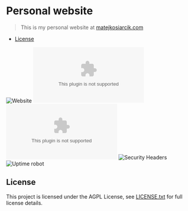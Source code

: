# Personal website

> This is my personal website at [matejkosiarcik.com](https://matejkosiarcik.com)

<!-- toc -->

- [License](#license)

<!-- tocstop -->

![Website](https://img.shields.io/website?url=https%3A%2F%2Fmatejkosiarcik.com)
![Chromium HSTS preload](https://img.shields.io/hsts/preload/matejkosiarcik.com)
![Mozilla HTTP Observatory Grade](https://img.shields.io/mozilla-observatory/grade-score/matejkosiarcik.com?publish)
![Security Headers](https://img.shields.io/security-headers?url=https%3A%2F%2Fmatejkosiarcik.com)
![Uptime robot](https://img.shields.io/uptimerobot/ratio/m785756375-1c3f49f0c100a1047138930f)

## License

This project is licensed under the AGPL License, see [LICENSE.txt](LICENSE.txt) for full license details.
